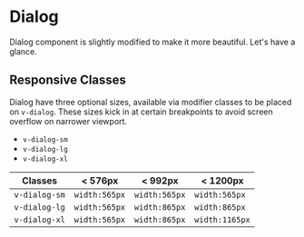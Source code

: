 # Dialog

Dialog component is slightly modified to make it more beautiful. Let's have a glance.

## Responsive Classes

Dialog have three optional sizes, available via modifier classes to be placed on `v-dialog`. These sizes kick in at certain breakpoints to avoid screen overflow on narrower viewport.

- `v-dialog-sm`
- `v-dialog-lg`
- `v-dialog-xl`
  
| Classes                 | < 576px                    | < 992px                    | < 1200px                   |
| --------------------- | -------------------------- | -------------------------- | -------------------------- |
| `v-dialog-sm`         | `width:565px`              | `width:565px`              | `width:565px`              |
| `v-dialog-lg`         | `width:565px`              | `width:865px`              | `width:865px`              |
| `v-dialog-xl`         | `width:565px`              | `width:865px`              | `width:1165px`             |
